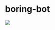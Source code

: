 # boring-bot
<a href="https://codeclimate.com/github/rudym/boring-bot/maintainability"><img src="https://api.codeclimate.com/v1/badges/2ba20f6575ce12e68790/maintainability" /></a>
